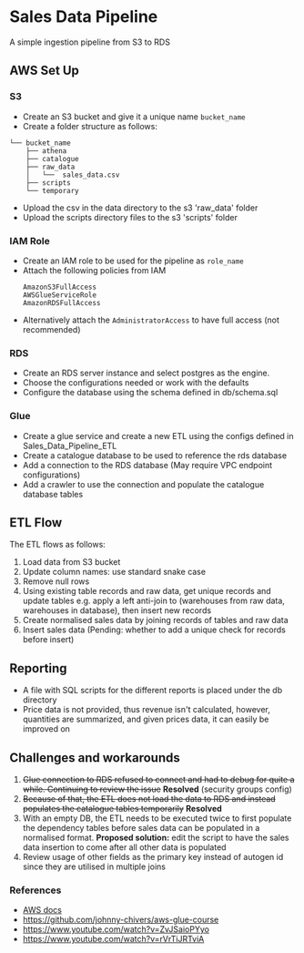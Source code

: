 # Sales Data Pipeline

A simple ingestion pipeline from S3 to RDS

## AWS Set Up

### S3
- Create an S3 bucket and give it a unique name ```bucket_name```
- Create a folder structure as follows:
```
└── bucket_name
    ├── athena
    ├── catalogue
    ├── raw_data
    │   └──  sales_data.csv 
    ├── scripts  
    └── temporary
```

- Upload the csv in the data directory to the s3 'raw_data' folder
- Upload the scripts directory files to the s3 'scripts' folder

### IAM Role
- Create an IAM role to be used for the pipeline as ```role_name```
- Attach the following policies from IAM 
    ```
    AmazonS3FullAccess
    AWSGlueServiceRole
    AmazonRDSFullAccess
  ```
- Alternatively attach the ```AdministratorAccess``` to have full access (not recommended)

### RDS
- Create an RDS server instance and select postgres as the engine.
- Choose the configurations needed or work with the defaults
- Configure the database using the schema defined in db/schema.sql

### Glue
- Create a glue service and create a new ETL using the configs defined in Sales_Data_Pipeline_ETL
- Create a catalogue database to be used to reference the rds database
- Add a connection to the RDS database (May require VPC endpoint configurations)
- Add a crawler to use the connection and populate the catalogue database tables

## ETL Flow
The ETL flows as follows:
1. Load data from S3 bucket
2. Update column names: use standard snake case
3. Remove null rows
4. Using existing table records and raw data, get unique records and update tables e.g. apply a left anti-join to (warehouses from raw data, warehouses in database), then insert new records
5. Create normalised sales data by joining records of tables and raw data
6. Insert sales data (Pending: whether to add a unique check for records before insert)


## Reporting
- A file with SQL scripts for the different reports is placed under the db directory
- Price data is not provided, thus revenue isn't calculated, however, quantities are summarized, and given prices data, it can easily be improved on


## Challenges and workarounds
1. ~~Glue connection to RDS refused to connect and had to debug for quite a while. Continuing to review the issue~~ **Resolved** (security groups config)
2. ~~Because of that, the ETL does not load the data to RDS and instead populates the catalogue tables temporarily~~ **Resolved**
3. With an empty DB, the ETL needs to be executed twice to first populate the dependency tables before sales data can be populated in a normalised format. **Proposed solution:** edit the script to have the sales data insertion to come after all other data is populated
4. Review usage of other fields as the primary key instead of autogen id since they are utilised in multiple joins

### References
- [AWS docs](https://docs.aws.amazon.com/glue/)
- https://github.com/johnny-chivers/aws-glue-course
- https://www.youtube.com/watch?v=ZvJSaioPYyo
- https://www.youtube.com/watch?v=rVrTiJRTviA